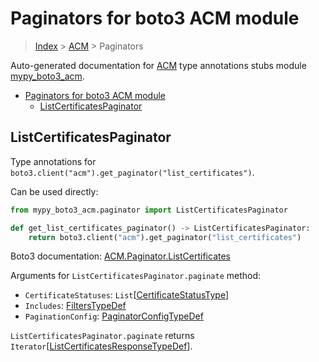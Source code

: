 # Paginators for boto3 ACM module

> [Index](..) > [ACM](.) > Paginators

Auto-generated documentation for
[ACM](https://boto3.amazonaws.com/v1/documentation/api/1.17.71/reference/services/acm.html#ACM)
type annotations stubs module
[mypy_boto3_acm](https://pypi.org/project/mypy-boto3-acm/).

- [Paginators for boto3 ACM module](#paginators-for-boto3-acm-module)
  - [ListCertificatesPaginator](#listcertificatespaginator)

## ListCertificatesPaginator

Type annotations for `boto3.client("acm").get_paginator("list_certificates")`.

Can be used directly:

```python
from mypy_boto3_acm.paginator import ListCertificatesPaginator

def get_list_certificates_paginator() -> ListCertificatesPaginator:
    return boto3.client("acm").get_paginator("list_certificates")
```

Boto3 documentation:
[ACM.Paginator.ListCertificates](https://boto3.amazonaws.com/v1/documentation/api/1.17.71/reference/services/acm.html#ACM.Paginator.ListCertificates)

Arguments for `ListCertificatesPaginator.paginate` method:

- `CertificateStatuses`:
  `List`\[[CertificateStatusType](./literals.md#certificatestatustype)\]
- `Includes`: [FiltersTypeDef](./type_defs.md#filterstypedef)
- `PaginationConfig`:
  [PaginatorConfigTypeDef](./type_defs.md#paginatorconfigtypedef)

`ListCertificatesPaginator.paginate` returns
`Iterator`\[[ListCertificatesResponseTypeDef](./type_defs.md#listcertificatesresponsetypedef)\].
